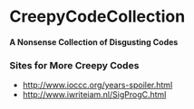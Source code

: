 # CreepyCodeCollection
#### A Nonsense Collection of Disgusting Codes

### Sites for More Creepy Codes
- http://www.ioccc.org/years-spoiler.html
- http://www.iwriteiam.nl/SigProgC.html
